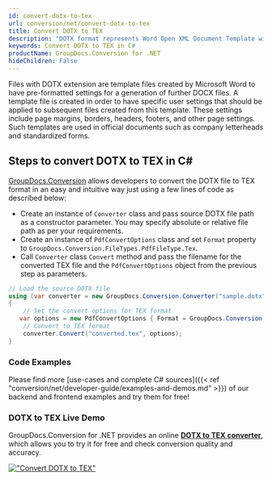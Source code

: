 ```yaml
---
id: convert-dotx-to-tex
url: conversion/net/convert-dotx-to-tex
title: Convert DOTX to TEX
description: "DOTX format represents Word Open XML Document Template with .dotx extension. Learn how to convert DOTX to TEX file programmatically in C# language using GroupDocs.Conversion for .NET library."
keywords: Convert DOTX to TEX in C#
productName: GroupDocs.Conversion for .NET
hideChildren: False
---
```


Files with DOTX extension are template files created by Microsoft Word to have pre-formatted settings for a generation of further DOCX files. A template file is created in order to have specific user settings that should be applied to subsequent files created from this template. These settings include page margins, borders, headers, footers, and other page settings. Such templates are used in official documents such as company letterheads and standardized forms.

## Steps to convert DOTX to TEX in C#

[GroupDocs.Conversion](https://products.groupdocs.com/conversion/net) allows developers to convert the DOTX file to TEX format in an easy and intuitive way just using a few lines of code as described below:

* Create an instance of `Converter` class and pass source DOTX file path as a constructor parameter. You may specify absolute or relative file path as per your requirements. 
* Create an instance of `PdfConvertOptions` class and set `Format` property to `GroupDocs.Conversion.FileTypes.PdfFileType.Tex`.
* Call `Converter` class `Convert` method and pass the filename for the converted TEX file and the `PdfConvertOptions` object from the previous step as parameters.

```csharp
// Load the source DOTX file
using (var converter = new GroupDocs.Conversion.Converter("sample.dotx"))
{
    // Set the convert options for TEX format
   var options = new PdfConvertOptions { Format = GroupDocs.Conversion.FileTypes.PdfFileType.Tex };
    // Convert to TEX format
    converter.Convert("converted.tex", options);
}
```

### Code Examples

Please find more [use-cases and complete C# sources]({{< ref "conversion/net/developer-guide/examples-and-demos.md" >}}) of our backend and frontend examples and try them for free!

### DOTX to TEX Live Demo

GroupDocs.Conversion for .NET provides an online [**DOTX to TEX converter**](https://products.groupdocs.app/conversion/dotx-to-tex), which allows you to try it for free and check conversion quality and accuracy.

[!["Convert DOTX to TEX"](conversion/net/images/convert-to-tex/convert-dotx-to-tex.png)](https://products.groupdocs.app/conversion/dotx-to-tex)